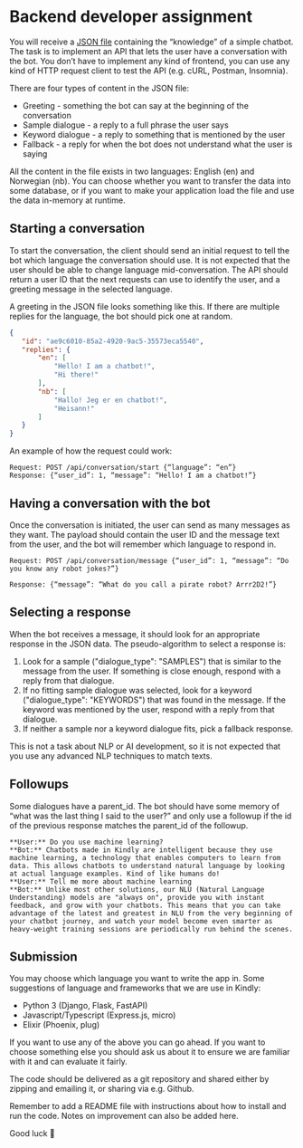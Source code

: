 # Backend developer assignment

You will receive a [JSON file](./kindly-bot.json) containing the “knowledge” of a simple chatbot.
The task is to implement an API that lets the user have a conversation with the bot. You don’t have to implement any kind of frontend, you can use any kind of HTTP request client to test the API (e.g. cURL, Postman, Insomnia).

There are four types of content in the JSON file:

- Greeting - something the bot can say at the beginning of the conversation
- Sample dialogue - a reply to a full phrase the user says
- Keyword dialogue - a reply to something that is mentioned by the user
- Fallback - a reply for when the bot does not understand what the user is saying

All the content in the file exists in two languages: English (en) and Norwegian (nb).
You can choose whether you want to transfer the data into some database, or if you want to make your application load the file and use the data in-memory at runtime.

## Starting a conversation
To start the conversation, the client should send an initial request to tell the bot which language the conversation should use. It is not expected that the user should be able to change language mid-conversation. The API should return a user ID that the next requests can use to identify the user, and a greeting message in the selected language.

A greeting in the JSON file looks something like this. If there are multiple replies for the language, the bot should pick one at random.

```json
{
   "id": "ae9c6010-85a2-4920-9ac5-35573eca5540",
   "replies": {
       "en": [
           "Hello! I am a chatbot!",
           "Hi there!"
       ],
       "nb": [
           "Hallo! Jeg er en chatbot!",
           "Heisann!"
       ]
   }
}
```

An example of how the request could work:

```
Request: POST /api/conversation/start {“language”: “en”}
Response: {“user_id”: 1, “message”: “Hello! I am a chatbot!”}
```


## Having a conversation with the bot

Once the conversation is initiated, the user can send as many messages as they want. The payload should contain the user ID and the message text from the user, and the bot will remember which language to respond in.

```
Request: POST /api/conversation/message {“user_id”: 1, “message”: “Do you know any robot jokes?”}

Response: {“message”: “What do you call a pirate robot? Arrr2D2!”}
```


## Selecting a response

When the bot receives a message, it should look for an appropriate response in the JSON data. The pseudo-algorithm to select a response is:

1. Look for a sample ("dialogue_type": "SAMPLES") that is similar to the message from the user. If something is close enough, respond with a reply from that dialogue.
2. If no fitting sample dialogue was selected, look for a keyword ("dialogue_type": "KEYWORDS") that was found in the message. If the keyword was mentioned by the user, respond with a reply from that dialogue.
3. If neither a sample nor a keyword dialogue fits, pick a fallback response.

This is not a task about NLP or AI development, so it is not expected that you use any advanced NLP techniques to match texts.

## Followups
Some dialogues have a parent_id. The bot should have some memory of “what was the last thing I said to the user?” and only use a followup if the id of the previous response matches the parent_id of the followup.

```
**User:** Do you use machine learning?
**Bot:** Chatbots made in Kindly are intelligent because they use machine learning, a technology that enables computers to learn from data. This allows chatbots to understand natural language by looking at actual language examples. Kind of like humans do!
**User:** Tell me more about machine learning
**Bot:** Unlike most other solutions, our NLU (Natural Language Understanding) models are "always on", provide you with instant feedback, and grow with your chatbots. This means that you can take advantage of the latest and greatest in NLU from the very beginning of your chatbot journey, and watch your model become even smarter as heavy-weight training sessions are periodically run behind the scenes.
```

## Submission
You may choose which language you want to write the app in. Some suggestions of language and frameworks that we are use in Kindly:
- Python 3 (Django, Flask, FastAPI)
- Javascript/Typescript (Express.js, micro)
- Elixir (Phoenix, plug)

If you want to use any of the above you can go ahead. If you want to choose something else you should ask us about it to ensure we are familiar with it and can evaluate it fairly.

The code should be delivered as a git repository and shared either by zipping and emailing it, or sharing via e.g. Github. 

Remember to add a README file with instructions about how to install and run the code. Notes on improvement can also be added here.

Good luck 🚀